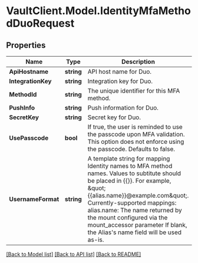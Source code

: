 # VaultClient.Model.IdentityMfaMethodDuoRequest

## Properties

Name | Type | Description | Notes
------------ | ------------- | ------------- | -------------
**ApiHostname** | **string** | API host name for Duo. | [optional] 
**IntegrationKey** | **string** | Integration key for Duo. | [optional] 
**MethodId** | **string** | The unique identifier for this MFA method. | [optional] 
**PushInfo** | **string** | Push information for Duo. | [optional] 
**SecretKey** | **string** | Secret key for Duo. | [optional] 
**UsePasscode** | **bool** | If true, the user is reminded to use the passcode upon MFA validation. This option does not enforce using the passcode. Defaults to false. | [optional] 
**UsernameFormat** | **string** | A template string for mapping Identity names to MFA method names. Values to subtitute should be placed in {{}}. For example, \&quot;{{alias.name}}@example.com\&quot;. Currently-supported mappings: alias.name: The name returned by the mount configured via the mount_accessor parameter If blank, the Alias&#39;s name field will be used as-is. | [optional] 

[[Back to Model list]](../README.md#documentation-for-models) [[Back to API list]](../README.md#documentation-for-api-endpoints) [[Back to README]](../README.md)

